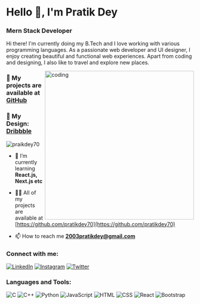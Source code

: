 # Hello 👋, I'm Pratik Dey

### Mern Stack Developer
 
Hi there! I'm currently doing my B.Tech and I love working with various programming languages. As a passionate web developer and UI designer, I enjoy creating beautiful and functional web experiences. Apart from coding and designing, I also like to travel and explore new places.

<img align="right" alt="coding" width="400" src="https://i.pinimg.com/originals/75/e7/ef/75e7ef7aa27009befb076509382b86b8.gif">

### 📂 My projects are available at [GitHub](https://github.com/pratikdey70)
### 📄 My Design: [Dribbble](https://dribbble.com/pratik70)


<p align="left"> <img src="https://komarev.com/ghpvc/?username=praikdey70&label=Profile%20views&color=0e75b6&style=flat" alt="praikdey70" /> </p>

- 🌱 I’m currently learning **React.js, Next.js etc**

- 👨‍💻 All of my projects are available at [https://github.com/pratikdey70](https://github.com/pratikdey70)

- 📫 How to reach me **2003pratikdey@gmail.com**

### Connect with me:
[![LinkedIn](https://img.shields.io/badge/LinkedIn-Profile-blue)](https://www.linkedin.com/in/pratik-dey-ab017322a/)
[![Instagram](https://img.shields.io/badge/Instagram-Profile-purple)](https://www.instagram.com/yourinstagram)
[![Twitter](https://img.shields.io/badge/Twitter-Profile-blue)](https://x.com/DesignPratik70)

### Languages and Tools:
![C](https://img.shields.io/badge/-C-000?&logo=C)
![C++](https://img.shields.io/badge/-C++-000?&logo=C%2B%2B)
![Python](https://img.shields.io/badge/-Python-000?&logo=Python)
![JavaScript](https://img.shields.io/badge/-JavaScript-000?&logo=JavaScript)
![HTML](https://img.shields.io/badge/-HTML-000?&logo=HTML5)
![CSS](https://img.shields.io/badge/-CSS-000?&logo=CSS3)
![React](https://img.shields.io/badge/-React-000?&logo=React)
![Bootstrap](https://img.shields.io/badge/-Bootstrap-000?&logo=Bootstrap)




